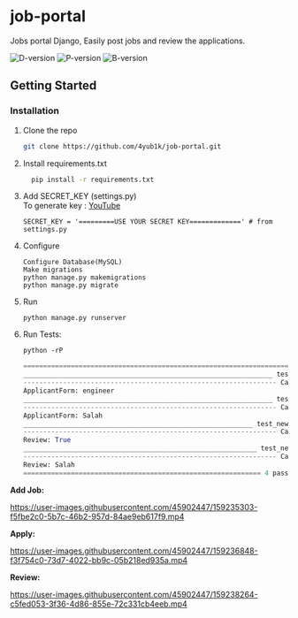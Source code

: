 # job-portal
Jobs portal Django, Easily post jobs and review the applications.

![D-version](https://img.shields.io/badge/Django-4.0.2-blue)
![P-version](https://img.shields.io/badge/Python-3.10-green)
![B-version](https://img.shields.io/badge/Bootstrap-5.0-purple)


## Getting Started

### Installation

1. Clone the repo
   ```sh
   git clone https://github.com/4yub1k/job-portal.git
   ```
2. Install requirements.txt
   ```sh
     pip install -r requirements.txt
   ```
3. Add SECRET_KEY (settings.py)\
   To generate key : [YouTube](https://youtube.com/shorts/kcmVnL2rQDI?feature=share)
   ```
   SECRET_KEY = '=========USE YOUR SECRET KEY=============' # from settings.py
   ```
4. Configure
   ```
   Configure Database(MySQL)
   Make migrations
   python manage.py makemigrations
   python manage.py migrate
   ```
5. Run
   ```
   python manage.py runserver
   ```
6. Run Tests:
   ```
   python -rP
   ```
   
   ```python
   ======================================================================= PASSES ======================================================================== 
   _______________________________________________________________ test_new_applicant_job ________________________________________________________________ 
   ---------------------------------------------------------------- Captured stdout call ----------------------------------------------------------------- 
   ApplicantForm: engineer
   _______________________________________________________________ test_new_applicant_name _______________________________________________________________ 
   ---------------------------------------------------------------- Captured stdout call ----------------------------------------------------------------- 
   ApplicantForm: Salah
   __________________________________________________________ test_new_applicant_review_reviewd __________________________________________________________ 
   ---------------------------------------------------------------- Captured stdout call ----------------------------------------------------------------- 
   Review: True
   ___________________________________________________________ test_new_applicant_review_name ____________________________________________________________ 
   ---------------------------------------------------------------- Captured stdout call ----------------------------------------------------------------- 
   Review: Salah
   ============================================================ 4 passed in 0.96s ============================================================ 
   ```


**Add Job:**



https://user-images.githubusercontent.com/45902447/159235303-f5fbe2c0-5b7c-46b2-957d-84ae9eb617f9.mp4

**Apply:**


https://user-images.githubusercontent.com/45902447/159236848-f3f754c0-73d7-4022-bb9c-05b218ed935a.mp4


**Review:**



https://user-images.githubusercontent.com/45902447/159238264-c5fed053-3f36-4d86-855e-72c331cb4eeb.mp4

